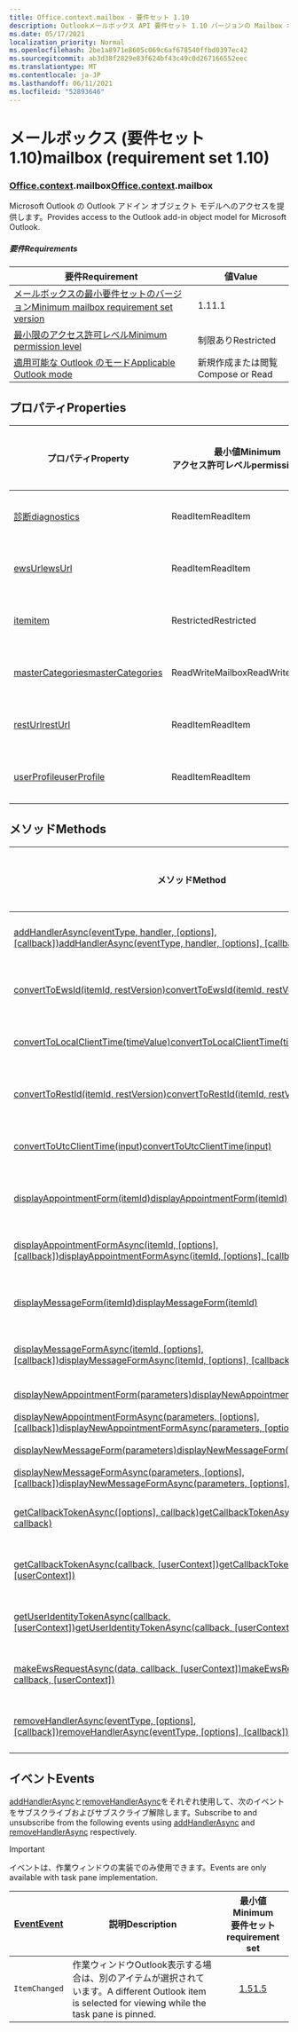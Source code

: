 ```yaml
---
title: Office.context.mailbox - 要件セット 1.10
description: Outlookメールボックス API 要件セット 1.10 バージョンの Mailbox オブジェクト モデル。
ms.date: 05/17/2021
localization_priority: Normal
ms.openlocfilehash: 2be1a8971e8605c069c6af678540ffbd0397ec42
ms.sourcegitcommit: ab3d38f2829e83f624bf43c49c0d267166552eec
ms.translationtype: MT
ms.contentlocale: ja-JP
ms.lasthandoff: 06/11/2021
ms.locfileid: "52893646"
---
```

# <a name="mailbox-requirement-set-110"></a><span data-ttu-id="c846a-103">メールボックス (要件セット 1.10)</span><span class="sxs-lookup"><span data-stu-id="c846a-103">mailbox (requirement set 1.10)</span></span>

### <a name="officecontextmailbox"></a><span data-ttu-id="c846a-104">[Office](office.md)[.context](office.context.md).mailbox</span><span class="sxs-lookup"><span data-stu-id="c846a-104">[Office](office.md)[.context](office.context.md).mailbox</span></span>

<span data-ttu-id="c846a-105">Microsoft Outlook の Outlook アドイン オブジェクト モデルへのアクセスを提供します。</span><span class="sxs-lookup"><span data-stu-id="c846a-105">Provides access to the Outlook add-in object model for Microsoft Outlook.</span></span>

##### <a name="requirements"></a><span data-ttu-id="c846a-106">要件</span><span class="sxs-lookup"><span data-stu-id="c846a-106">Requirements</span></span>

|<span data-ttu-id="c846a-107">要件</span><span class="sxs-lookup"><span data-stu-id="c846a-107">Requirement</span></span>| <span data-ttu-id="c846a-108">値</span><span class="sxs-lookup"><span data-stu-id="c846a-108">Value</span></span>|
|---|---|
|[<span data-ttu-id="c846a-109">メールボックスの最小要件セットのバージョン</span><span class="sxs-lookup"><span data-stu-id="c846a-109">Minimum mailbox requirement set version</span></span>](../../requirement-sets/outlook-api-requirement-sets.md)| <span data-ttu-id="c846a-110">1.1</span><span class="sxs-lookup"><span data-stu-id="c846a-110">1.1</span></span>|
|[<span data-ttu-id="c846a-111">最小限のアクセス許可レベル</span><span class="sxs-lookup"><span data-stu-id="c846a-111">Minimum permission level</span></span>](../../../outlook/understanding-outlook-add-in-permissions.md)| <span data-ttu-id="c846a-112">制限あり</span><span class="sxs-lookup"><span data-stu-id="c846a-112">Restricted</span></span>|
|[<span data-ttu-id="c846a-113">適用可能な Outlook のモード</span><span class="sxs-lookup"><span data-stu-id="c846a-113">Applicable Outlook mode</span></span>](../../../outlook/outlook-add-ins-overview.md#extension-points)| <span data-ttu-id="c846a-114">新規作成または閲覧</span><span class="sxs-lookup"><span data-stu-id="c846a-114">Compose or Read</span></span>|

## <a name="properties"></a><span data-ttu-id="c846a-115">プロパティ</span><span class="sxs-lookup"><span data-stu-id="c846a-115">Properties</span></span>

| <span data-ttu-id="c846a-116">プロパティ</span><span class="sxs-lookup"><span data-stu-id="c846a-116">Property</span></span> | <span data-ttu-id="c846a-117">最小値</span><span class="sxs-lookup"><span data-stu-id="c846a-117">Minimum</span></span><br><span data-ttu-id="c846a-118">アクセス許可レベル</span><span class="sxs-lookup"><span data-stu-id="c846a-118">permission level</span></span> | <span data-ttu-id="c846a-119">モード</span><span class="sxs-lookup"><span data-stu-id="c846a-119">Modes</span></span> | <span data-ttu-id="c846a-120">戻り値の種類</span><span class="sxs-lookup"><span data-stu-id="c846a-120">Return type</span></span> | <span data-ttu-id="c846a-121">最小値</span><span class="sxs-lookup"><span data-stu-id="c846a-121">Minimum</span></span><br><span data-ttu-id="c846a-122">要件セット</span><span class="sxs-lookup"><span data-stu-id="c846a-122">requirement set</span></span> |
|---|---|---|---|:---:|
| [<span data-ttu-id="c846a-123">診断</span><span class="sxs-lookup"><span data-stu-id="c846a-123">diagnostics</span></span>](/javascript/api/outlook/office.mailbox?view=outlook-js-1.10&preserve-view=true#diagnostics) | <span data-ttu-id="c846a-124">ReadItem</span><span class="sxs-lookup"><span data-stu-id="c846a-124">ReadItem</span></span> | <span data-ttu-id="c846a-125">作成</span><span class="sxs-lookup"><span data-stu-id="c846a-125">Compose</span></span><br><span data-ttu-id="c846a-126">読み取り</span><span class="sxs-lookup"><span data-stu-id="c846a-126">Read</span></span> | [<span data-ttu-id="c846a-127">Diagnostics</span><span class="sxs-lookup"><span data-stu-id="c846a-127">Diagnostics</span></span>](/javascript/api/outlook/office.diagnostics?view=outlook-js-1.10&preserve-view=true) | [<span data-ttu-id="c846a-128">1.1</span><span class="sxs-lookup"><span data-stu-id="c846a-128">1.1</span></span>](../requirement-set-1.1/outlook-requirement-set-1.1.md) |
| [<span data-ttu-id="c846a-129">ewsUrl</span><span class="sxs-lookup"><span data-stu-id="c846a-129">ewsUrl</span></span>](/javascript/api/outlook/office.mailbox?view=outlook-js-1.10&preserve-view=true#ewsurl) | <span data-ttu-id="c846a-130">ReadItem</span><span class="sxs-lookup"><span data-stu-id="c846a-130">ReadItem</span></span> | <span data-ttu-id="c846a-131">作成</span><span class="sxs-lookup"><span data-stu-id="c846a-131">Compose</span></span><br><span data-ttu-id="c846a-132">読み取り</span><span class="sxs-lookup"><span data-stu-id="c846a-132">Read</span></span> | <span data-ttu-id="c846a-133">String</span><span class="sxs-lookup"><span data-stu-id="c846a-133">String</span></span> | [<span data-ttu-id="c846a-134">1.1</span><span class="sxs-lookup"><span data-stu-id="c846a-134">1.1</span></span>](../requirement-set-1.1/outlook-requirement-set-1.1.md) |
| [<span data-ttu-id="c846a-135">item</span><span class="sxs-lookup"><span data-stu-id="c846a-135">item</span></span>](office.context.mailbox.item.md) | <span data-ttu-id="c846a-136">Restricted</span><span class="sxs-lookup"><span data-stu-id="c846a-136">Restricted</span></span> | <span data-ttu-id="c846a-137">作成</span><span class="sxs-lookup"><span data-stu-id="c846a-137">Compose</span></span><br><span data-ttu-id="c846a-138">読み取り</span><span class="sxs-lookup"><span data-stu-id="c846a-138">Read</span></span> | [<span data-ttu-id="c846a-139">項目</span><span class="sxs-lookup"><span data-stu-id="c846a-139">Item</span></span>](/javascript/api/outlook/office.item?view=outlook-js-1.10&preserve-view=true) | [<span data-ttu-id="c846a-140">1.1</span><span class="sxs-lookup"><span data-stu-id="c846a-140">1.1</span></span>](../requirement-set-1.1/outlook-requirement-set-1.1.md) |
| [<span data-ttu-id="c846a-141">masterCategories</span><span class="sxs-lookup"><span data-stu-id="c846a-141">masterCategories</span></span>](/javascript/api/outlook/office.mailbox?view=outlook-js-1.10&preserve-view=true#mastercategories) | <span data-ttu-id="c846a-142">ReadWriteMailbox</span><span class="sxs-lookup"><span data-stu-id="c846a-142">ReadWriteMailbox</span></span> | <span data-ttu-id="c846a-143">作成</span><span class="sxs-lookup"><span data-stu-id="c846a-143">Compose</span></span><br><span data-ttu-id="c846a-144">読み取り</span><span class="sxs-lookup"><span data-stu-id="c846a-144">Read</span></span> | [<span data-ttu-id="c846a-145">MasterCategories</span><span class="sxs-lookup"><span data-stu-id="c846a-145">MasterCategories</span></span>](/javascript/api/outlook/office.mastercategories?view=outlook-js-1.10&preserve-view=true) | [<span data-ttu-id="c846a-146">1.8</span><span class="sxs-lookup"><span data-stu-id="c846a-146">1.8</span></span>](../requirement-set-1.8/outlook-requirement-set-1.8.md) |
| [<span data-ttu-id="c846a-147">restUrl</span><span class="sxs-lookup"><span data-stu-id="c846a-147">restUrl</span></span>](/javascript/api/outlook/office.mailbox?view=outlook-js-1.10&preserve-view=true#resturl) | <span data-ttu-id="c846a-148">ReadItem</span><span class="sxs-lookup"><span data-stu-id="c846a-148">ReadItem</span></span> | <span data-ttu-id="c846a-149">作成</span><span class="sxs-lookup"><span data-stu-id="c846a-149">Compose</span></span><br><span data-ttu-id="c846a-150">読み取り</span><span class="sxs-lookup"><span data-stu-id="c846a-150">Read</span></span> | <span data-ttu-id="c846a-151">String</span><span class="sxs-lookup"><span data-stu-id="c846a-151">String</span></span> | [<span data-ttu-id="c846a-152">1.5</span><span class="sxs-lookup"><span data-stu-id="c846a-152">1.5</span></span>](../requirement-set-1.5/outlook-requirement-set-1.5.md) |
| [<span data-ttu-id="c846a-153">userProfile</span><span class="sxs-lookup"><span data-stu-id="c846a-153">userProfile</span></span>](/javascript/api/outlook/office.mailbox?view=outlook-js-1.10&preserve-view=true#userprofile) | <span data-ttu-id="c846a-154">ReadItem</span><span class="sxs-lookup"><span data-stu-id="c846a-154">ReadItem</span></span> | <span data-ttu-id="c846a-155">作成</span><span class="sxs-lookup"><span data-stu-id="c846a-155">Compose</span></span><br><span data-ttu-id="c846a-156">読み取り</span><span class="sxs-lookup"><span data-stu-id="c846a-156">Read</span></span> | [<span data-ttu-id="c846a-157">UserProfile</span><span class="sxs-lookup"><span data-stu-id="c846a-157">UserProfile</span></span>](/javascript/api/outlook/office.userprofile?view=outlook-js-1.10&preserve-view=true) | [<span data-ttu-id="c846a-158">1.1</span><span class="sxs-lookup"><span data-stu-id="c846a-158">1.1</span></span>](../requirement-set-1.1/outlook-requirement-set-1.1.md) |

## <a name="methods"></a><span data-ttu-id="c846a-159">メソッド</span><span class="sxs-lookup"><span data-stu-id="c846a-159">Methods</span></span>

| <span data-ttu-id="c846a-160">メソッド</span><span class="sxs-lookup"><span data-stu-id="c846a-160">Method</span></span> | <span data-ttu-id="c846a-161">最小値</span><span class="sxs-lookup"><span data-stu-id="c846a-161">Minimum</span></span><br><span data-ttu-id="c846a-162">アクセス許可レベル</span><span class="sxs-lookup"><span data-stu-id="c846a-162">permission level</span></span> | <span data-ttu-id="c846a-163">モード</span><span class="sxs-lookup"><span data-stu-id="c846a-163">Modes</span></span> | <span data-ttu-id="c846a-164">最小値</span><span class="sxs-lookup"><span data-stu-id="c846a-164">Minimum</span></span><br><span data-ttu-id="c846a-165">要件セット</span><span class="sxs-lookup"><span data-stu-id="c846a-165">requirement set</span></span> |
|---|---|---|:---:|
| <span data-ttu-id="c846a-166">[addHandlerAsync(eventType, handler, [options], [callback])](/javascript/api/outlook/office.mailbox?view=outlook-js-1.10&preserve-view=true#addhandlerasync-eventtype--handler--options--callback-)</span><span class="sxs-lookup"><span data-stu-id="c846a-166">[addHandlerAsync(eventType, handler, [options], [callback])](/javascript/api/outlook/office.mailbox?view=outlook-js-1.10&preserve-view=true#addhandlerasync-eventtype--handler--options--callback-)</span></span> | <span data-ttu-id="c846a-167">ReadItem</span><span class="sxs-lookup"><span data-stu-id="c846a-167">ReadItem</span></span> | <span data-ttu-id="c846a-168">作成</span><span class="sxs-lookup"><span data-stu-id="c846a-168">Compose</span></span><br><span data-ttu-id="c846a-169">読み取り</span><span class="sxs-lookup"><span data-stu-id="c846a-169">Read</span></span> | [<span data-ttu-id="c846a-170">1.5</span><span class="sxs-lookup"><span data-stu-id="c846a-170">1.5</span></span>](../requirement-set-1.5/outlook-requirement-set-1.5.md) |
| [<span data-ttu-id="c846a-171">convertToEwsId(itemId, restVersion)</span><span class="sxs-lookup"><span data-stu-id="c846a-171">convertToEwsId(itemId, restVersion)</span></span>](/javascript/api/outlook/office.mailbox?view=outlook-js-1.10&preserve-view=true#converttoewsid-itemid--restversion-) | <span data-ttu-id="c846a-172">Restricted</span><span class="sxs-lookup"><span data-stu-id="c846a-172">Restricted</span></span> | <span data-ttu-id="c846a-173">作成</span><span class="sxs-lookup"><span data-stu-id="c846a-173">Compose</span></span><br><span data-ttu-id="c846a-174">読み取り</span><span class="sxs-lookup"><span data-stu-id="c846a-174">Read</span></span> | [<span data-ttu-id="c846a-175">1.3</span><span class="sxs-lookup"><span data-stu-id="c846a-175">1.3</span></span>](../requirement-set-1.3/outlook-requirement-set-1.3.md) |
| [<span data-ttu-id="c846a-176">convertToLocalClientTime(timeValue)</span><span class="sxs-lookup"><span data-stu-id="c846a-176">convertToLocalClientTime(timeValue)</span></span>](/javascript/api/outlook/office.mailbox?view=outlook-js-1.10&preserve-view=true#converttolocalclienttime-timevalue-) | <span data-ttu-id="c846a-177">ReadItem</span><span class="sxs-lookup"><span data-stu-id="c846a-177">ReadItem</span></span> | <span data-ttu-id="c846a-178">作成</span><span class="sxs-lookup"><span data-stu-id="c846a-178">Compose</span></span><br><span data-ttu-id="c846a-179">読み取り</span><span class="sxs-lookup"><span data-stu-id="c846a-179">Read</span></span> | [<span data-ttu-id="c846a-180">1.1</span><span class="sxs-lookup"><span data-stu-id="c846a-180">1.1</span></span>](../requirement-set-1.1/outlook-requirement-set-1.1.md) |
| [<span data-ttu-id="c846a-181">convertToRestId(itemId, restVersion)</span><span class="sxs-lookup"><span data-stu-id="c846a-181">convertToRestId(itemId, restVersion)</span></span>](/javascript/api/outlook/office.mailbox?view=outlook-js-1.10&preserve-view=true#converttorestid-itemid--restversion-) | <span data-ttu-id="c846a-182">Restricted</span><span class="sxs-lookup"><span data-stu-id="c846a-182">Restricted</span></span> | <span data-ttu-id="c846a-183">作成</span><span class="sxs-lookup"><span data-stu-id="c846a-183">Compose</span></span><br><span data-ttu-id="c846a-184">読み取り</span><span class="sxs-lookup"><span data-stu-id="c846a-184">Read</span></span> | [<span data-ttu-id="c846a-185">1.3</span><span class="sxs-lookup"><span data-stu-id="c846a-185">1.3</span></span>](../requirement-set-1.3/outlook-requirement-set-1.3.md) |
| [<span data-ttu-id="c846a-186">convertToUtcClientTime(input)</span><span class="sxs-lookup"><span data-stu-id="c846a-186">convertToUtcClientTime(input)</span></span>](/javascript/api/outlook/office.mailbox?view=outlook-js-1.10&preserve-view=true#converttoutcclienttime-input-) | <span data-ttu-id="c846a-187">ReadItem</span><span class="sxs-lookup"><span data-stu-id="c846a-187">ReadItem</span></span> | <span data-ttu-id="c846a-188">作成</span><span class="sxs-lookup"><span data-stu-id="c846a-188">Compose</span></span><br><span data-ttu-id="c846a-189">読み取り</span><span class="sxs-lookup"><span data-stu-id="c846a-189">Read</span></span> | [<span data-ttu-id="c846a-190">1.1</span><span class="sxs-lookup"><span data-stu-id="c846a-190">1.1</span></span>](../requirement-set-1.1/outlook-requirement-set-1.1.md) |
| [<span data-ttu-id="c846a-191">displayAppointmentForm(itemId)</span><span class="sxs-lookup"><span data-stu-id="c846a-191">displayAppointmentForm(itemId)</span></span>](/javascript/api/outlook/office.mailbox?view=outlook-js-1.10&preserve-view=true#displayappointmentform-itemid-) | <span data-ttu-id="c846a-192">ReadItem</span><span class="sxs-lookup"><span data-stu-id="c846a-192">ReadItem</span></span> | <span data-ttu-id="c846a-193">作成</span><span class="sxs-lookup"><span data-stu-id="c846a-193">Compose</span></span><br><span data-ttu-id="c846a-194">読み取り</span><span class="sxs-lookup"><span data-stu-id="c846a-194">Read</span></span> | [<span data-ttu-id="c846a-195">1.1</span><span class="sxs-lookup"><span data-stu-id="c846a-195">1.1</span></span>](../requirement-set-1.1/outlook-requirement-set-1.1.md) |
| <span data-ttu-id="c846a-196">[displayAppointmentFormAsync(itemId, [options], [callback])](/javascript/api/outlook/office.mailbox?view=outlook-js-1.10&preserve-view=true#displayappointmentform-itemid--options--callback-)</span><span class="sxs-lookup"><span data-stu-id="c846a-196">[displayAppointmentFormAsync(itemId, [options], [callback])](/javascript/api/outlook/office.mailbox?view=outlook-js-1.10&preserve-view=true#displayappointmentform-itemid--options--callback-)</span></span> | <span data-ttu-id="c846a-197">ReadItem</span><span class="sxs-lookup"><span data-stu-id="c846a-197">ReadItem</span></span> | <span data-ttu-id="c846a-198">作成</span><span class="sxs-lookup"><span data-stu-id="c846a-198">Compose</span></span><br><span data-ttu-id="c846a-199">読み取り</span><span class="sxs-lookup"><span data-stu-id="c846a-199">Read</span></span> | [<span data-ttu-id="c846a-200">1.9</span><span class="sxs-lookup"><span data-stu-id="c846a-200">1.9</span></span>](../requirement-set-1.9/outlook-requirement-set-1.9.md) |
| [<span data-ttu-id="c846a-201">displayMessageForm(itemId)</span><span class="sxs-lookup"><span data-stu-id="c846a-201">displayMessageForm(itemId)</span></span>](/javascript/api/outlook/office.mailbox?view=outlook-js-1.10&preserve-view=true#displaymessageform-itemid-) | <span data-ttu-id="c846a-202">ReadItem</span><span class="sxs-lookup"><span data-stu-id="c846a-202">ReadItem</span></span> | <span data-ttu-id="c846a-203">作成</span><span class="sxs-lookup"><span data-stu-id="c846a-203">Compose</span></span><br><span data-ttu-id="c846a-204">読み取り</span><span class="sxs-lookup"><span data-stu-id="c846a-204">Read</span></span> | [<span data-ttu-id="c846a-205">1.1</span><span class="sxs-lookup"><span data-stu-id="c846a-205">1.1</span></span>](../requirement-set-1.1/outlook-requirement-set-1.1.md) |
| <span data-ttu-id="c846a-206">[displayMessageFormAsync(itemId, [options], [callback])](/javascript/api/outlook/office.mailbox?view=outlook-js-1.10&preserve-view=true#displaymessageform-itemid--options--callback-)</span><span class="sxs-lookup"><span data-stu-id="c846a-206">[displayMessageFormAsync(itemId, [options], [callback])](/javascript/api/outlook/office.mailbox?view=outlook-js-1.10&preserve-view=true#displaymessageform-itemid--options--callback-)</span></span> | <span data-ttu-id="c846a-207">ReadItem</span><span class="sxs-lookup"><span data-stu-id="c846a-207">ReadItem</span></span> | <span data-ttu-id="c846a-208">作成</span><span class="sxs-lookup"><span data-stu-id="c846a-208">Compose</span></span><br><span data-ttu-id="c846a-209">読み取り</span><span class="sxs-lookup"><span data-stu-id="c846a-209">Read</span></span> | [<span data-ttu-id="c846a-210">1.9</span><span class="sxs-lookup"><span data-stu-id="c846a-210">1.9</span></span>](../requirement-set-1.9/outlook-requirement-set-1.9.md) |
| [<span data-ttu-id="c846a-211">displayNewAppointmentForm(parameters)</span><span class="sxs-lookup"><span data-stu-id="c846a-211">displayNewAppointmentForm(parameters)</span></span>](/javascript/api/outlook/office.mailbox?view=outlook-js-1.10&preserve-view=true#displaynewappointmentform-parameters-) | <span data-ttu-id="c846a-212">ReadItem</span><span class="sxs-lookup"><span data-stu-id="c846a-212">ReadItem</span></span> | <span data-ttu-id="c846a-213">読み取り</span><span class="sxs-lookup"><span data-stu-id="c846a-213">Read</span></span> | [<span data-ttu-id="c846a-214">1.1</span><span class="sxs-lookup"><span data-stu-id="c846a-214">1.1</span></span>](../requirement-set-1.1/outlook-requirement-set-1.1.md) |
| <span data-ttu-id="c846a-215">[displayNewAppointmentFormAsync(parameters, [options], [callback])](/javascript/api/outlook/office.mailbox?view=outlook-js-1.10&preserve-view=true#displaynewappointmentform-parameters--options--callback-)</span><span class="sxs-lookup"><span data-stu-id="c846a-215">[displayNewAppointmentFormAsync(parameters, [options], [callback])](/javascript/api/outlook/office.mailbox?view=outlook-js-1.10&preserve-view=true#displaynewappointmentform-parameters--options--callback-)</span></span> | <span data-ttu-id="c846a-216">ReadItem</span><span class="sxs-lookup"><span data-stu-id="c846a-216">ReadItem</span></span> | <span data-ttu-id="c846a-217">読み取り</span><span class="sxs-lookup"><span data-stu-id="c846a-217">Read</span></span> | [<span data-ttu-id="c846a-218">1.9</span><span class="sxs-lookup"><span data-stu-id="c846a-218">1.9</span></span>](../requirement-set-1.9/outlook-requirement-set-1.9.md) |
| [<span data-ttu-id="c846a-219">displayNewMessageForm(parameters)</span><span class="sxs-lookup"><span data-stu-id="c846a-219">displayNewMessageForm(parameters)</span></span>](/javascript/api/outlook/office.mailbox?view=outlook-js-1.10&preserve-view=true#displaynewmessageform-parameters-) | <span data-ttu-id="c846a-220">ReadItem</span><span class="sxs-lookup"><span data-stu-id="c846a-220">ReadItem</span></span> | <span data-ttu-id="c846a-221">読み取り</span><span class="sxs-lookup"><span data-stu-id="c846a-221">Read</span></span> | [<span data-ttu-id="c846a-222">1.6</span><span class="sxs-lookup"><span data-stu-id="c846a-222">1.6</span></span>](../requirement-set-1.6/outlook-requirement-set-1.6.md) |
| <span data-ttu-id="c846a-223">[displayNewMessageFormAsync(parameters, [options], [callback])](/javascript/api/outlook/office.mailbox?view=outlook-js-1.10&preserve-view=true#displaynewmessageform-parameters--options--callback-)</span><span class="sxs-lookup"><span data-stu-id="c846a-223">[displayNewMessageFormAsync(parameters, [options], [callback])](/javascript/api/outlook/office.mailbox?view=outlook-js-1.10&preserve-view=true#displaynewmessageform-parameters--options--callback-)</span></span> | <span data-ttu-id="c846a-224">ReadItem</span><span class="sxs-lookup"><span data-stu-id="c846a-224">ReadItem</span></span> | <span data-ttu-id="c846a-225">読み取り</span><span class="sxs-lookup"><span data-stu-id="c846a-225">Read</span></span> | [<span data-ttu-id="c846a-226">1.9</span><span class="sxs-lookup"><span data-stu-id="c846a-226">1.9</span></span>](../requirement-set-1.9/outlook-requirement-set-1.9.md) |
| <span data-ttu-id="c846a-227">[getCallbackTokenAsync([options], callback)](/javascript/api/outlook/office.mailbox?view=outlook-js-1.10&preserve-view=true#getcallbacktokenasync-options--callback-)</span><span class="sxs-lookup"><span data-stu-id="c846a-227">[getCallbackTokenAsync([options], callback)](/javascript/api/outlook/office.mailbox?view=outlook-js-1.10&preserve-view=true#getcallbacktokenasync-options--callback-)</span></span> | <span data-ttu-id="c846a-228">ReadItem</span><span class="sxs-lookup"><span data-stu-id="c846a-228">ReadItem</span></span> | <span data-ttu-id="c846a-229">作成</span><span class="sxs-lookup"><span data-stu-id="c846a-229">Compose</span></span><br><span data-ttu-id="c846a-230">読み取り</span><span class="sxs-lookup"><span data-stu-id="c846a-230">Read</span></span> | [<span data-ttu-id="c846a-231">1.5</span><span class="sxs-lookup"><span data-stu-id="c846a-231">1.5</span></span>](../requirement-set-1.5/outlook-requirement-set-1.5.md) |
| <span data-ttu-id="c846a-232">[getCallbackTokenAsync(callback, [userContext])](/javascript/api/outlook/office.mailbox?view=outlook-js-1.10&preserve-view=true#getcallbacktokenasync-callback--usercontext-)</span><span class="sxs-lookup"><span data-stu-id="c846a-232">[getCallbackTokenAsync(callback, [userContext])](/javascript/api/outlook/office.mailbox?view=outlook-js-1.10&preserve-view=true#getcallbacktokenasync-callback--usercontext-)</span></span> | <span data-ttu-id="c846a-233">ReadItem</span><span class="sxs-lookup"><span data-stu-id="c846a-233">ReadItem</span></span> | <span data-ttu-id="c846a-234">作成</span><span class="sxs-lookup"><span data-stu-id="c846a-234">Compose</span></span><br><span data-ttu-id="c846a-235">読み取り</span><span class="sxs-lookup"><span data-stu-id="c846a-235">Read</span></span> | [<span data-ttu-id="c846a-236">1.3</span><span class="sxs-lookup"><span data-stu-id="c846a-236">1.3</span></span>](../requirement-set-1.3/outlook-requirement-set-1.3.md)<br>[<span data-ttu-id="c846a-237">1.1</span><span class="sxs-lookup"><span data-stu-id="c846a-237">1.1</span></span>](../requirement-set-1.1/outlook-requirement-set-1.1.md) |
| <span data-ttu-id="c846a-238">[getUserIdentityTokenAsync(callback, [userContext])](/javascript/api/outlook/office.mailbox?view=outlook-js-1.10&preserve-view=true#getuseridentitytokenasync-callback--usercontext-)</span><span class="sxs-lookup"><span data-stu-id="c846a-238">[getUserIdentityTokenAsync(callback, [userContext])](/javascript/api/outlook/office.mailbox?view=outlook-js-1.10&preserve-view=true#getuseridentitytokenasync-callback--usercontext-)</span></span> | <span data-ttu-id="c846a-239">ReadItem</span><span class="sxs-lookup"><span data-stu-id="c846a-239">ReadItem</span></span> | <span data-ttu-id="c846a-240">作成</span><span class="sxs-lookup"><span data-stu-id="c846a-240">Compose</span></span><br><span data-ttu-id="c846a-241">読み取り</span><span class="sxs-lookup"><span data-stu-id="c846a-241">Read</span></span> | [<span data-ttu-id="c846a-242">1.1</span><span class="sxs-lookup"><span data-stu-id="c846a-242">1.1</span></span>](../requirement-set-1.1/outlook-requirement-set-1.1.md) |
| <span data-ttu-id="c846a-243">[makeEwsRequestAsync(data, callback, [userContext])](/javascript/api/outlook/office.mailbox?view=outlook-js-1.10&preserve-view=true#makeewsrequestasync-data--callback--usercontext-)</span><span class="sxs-lookup"><span data-stu-id="c846a-243">[makeEwsRequestAsync(data, callback, [userContext])](/javascript/api/outlook/office.mailbox?view=outlook-js-1.10&preserve-view=true#makeewsrequestasync-data--callback--usercontext-)</span></span> | <span data-ttu-id="c846a-244">ReadWriteMailbox</span><span class="sxs-lookup"><span data-stu-id="c846a-244">ReadWriteMailbox</span></span> | <span data-ttu-id="c846a-245">作成</span><span class="sxs-lookup"><span data-stu-id="c846a-245">Compose</span></span><br><span data-ttu-id="c846a-246">読み取り</span><span class="sxs-lookup"><span data-stu-id="c846a-246">Read</span></span> | [<span data-ttu-id="c846a-247">1.1</span><span class="sxs-lookup"><span data-stu-id="c846a-247">1.1</span></span>](../requirement-set-1.1/outlook-requirement-set-1.1.md) |
| <span data-ttu-id="c846a-248">[removeHandlerAsync(eventType, [options], [callback])](/javascript/api/outlook/office.mailbox?view=outlook-js-1.10&preserve-view=true#removehandlerasync-eventtype--options--callback-)</span><span class="sxs-lookup"><span data-stu-id="c846a-248">[removeHandlerAsync(eventType, [options], [callback])](/javascript/api/outlook/office.mailbox?view=outlook-js-1.10&preserve-view=true#removehandlerasync-eventtype--options--callback-)</span></span> | <span data-ttu-id="c846a-249">ReadItem</span><span class="sxs-lookup"><span data-stu-id="c846a-249">ReadItem</span></span> | <span data-ttu-id="c846a-250">作成</span><span class="sxs-lookup"><span data-stu-id="c846a-250">Compose</span></span><br><span data-ttu-id="c846a-251">読み取り</span><span class="sxs-lookup"><span data-stu-id="c846a-251">Read</span></span> | [<span data-ttu-id="c846a-252">1.5</span><span class="sxs-lookup"><span data-stu-id="c846a-252">1.5</span></span>](../requirement-set-1.5/outlook-requirement-set-1.5.md) |

## <a name="events"></a><span data-ttu-id="c846a-253">イベント</span><span class="sxs-lookup"><span data-stu-id="c846a-253">Events</span></span>

<span data-ttu-id="c846a-254">[addHandlerAsync](/javascript/api/outlook/office.mailbox?view=outlook-js-1.10&preserve-view=true#addhandlerasync-eventtype--handler--options--callback-)と[removeHandlerAsync](/javascript/api/outlook/office.mailbox?view=outlook-js-1.10&preserve-view=true#removehandlerasync-eventtype--options--callback-)をそれぞれ使用して、次のイベントをサブスクライブおよびサブスクライブ解除します。</span><span class="sxs-lookup"><span data-stu-id="c846a-254">Subscribe to and unsubscribe from the following events using [addHandlerAsync](/javascript/api/outlook/office.mailbox?view=outlook-js-1.10&preserve-view=true#addhandlerasync-eventtype--handler--options--callback-) and [removeHandlerAsync](/javascript/api/outlook/office.mailbox?view=outlook-js-1.10&preserve-view=true#removehandlerasync-eventtype--options--callback-) respectively.</span></span>

> [!IMPORTANT]
> <span data-ttu-id="c846a-255">イベントは、作業ウィンドウの実装でのみ使用できます。</span><span class="sxs-lookup"><span data-stu-id="c846a-255">Events are only available with task pane implementation.</span></span>

| [<span data-ttu-id="c846a-256">Event</span><span class="sxs-lookup"><span data-stu-id="c846a-256">Event</span></span>](/javascript/api/office/office.eventtype) | <span data-ttu-id="c846a-257">説明</span><span class="sxs-lookup"><span data-stu-id="c846a-257">Description</span></span> | <span data-ttu-id="c846a-258">最小値</span><span class="sxs-lookup"><span data-stu-id="c846a-258">Minimum</span></span><br><span data-ttu-id="c846a-259">要件セット</span><span class="sxs-lookup"><span data-stu-id="c846a-259">requirement set</span></span> |
|---|---|:---:|
|`ItemChanged`| <span data-ttu-id="c846a-260">作業ウィンドウOutlook表示する場合は、別のアイテムが選択されています。</span><span class="sxs-lookup"><span data-stu-id="c846a-260">A different Outlook item is selected for viewing while the task pane is pinned.</span></span> | [<span data-ttu-id="c846a-261">1.5</span><span class="sxs-lookup"><span data-stu-id="c846a-261">1.5</span></span>](../requirement-set-1.5/outlook-requirement-set-1.5.md) |
